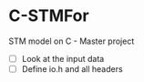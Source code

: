 C-STMFor
========

STM model on C - Master project

- [ ] Look at the input data
- [ ] Define io.h and all headers